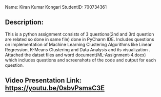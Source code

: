 Name: Kiran Kumar Kongari
StudentID: 700734361

Description: 
------------
This is a python assignment consists of 3 questions(2nd and 3rd question are related so done in same file) done in PyCharm IDE. Includes questions on implementation of Machine Learning Clustering Algorithms like Linear Regression, K-Means Clustering and Data Analysis and its visualization . Attached the datset files and word document(ML-Assignment-4.docx) which includes questions and screenshots of the code and output for each question.

Video Presentation Link: https://youtu.be/0sbvPsmsC3E
------------------------
